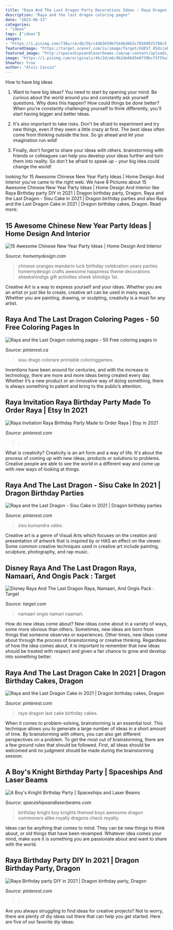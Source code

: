 ```yaml
---
title: "Raya And The Last Dragon Party Decorations Ideas ~ Raya Dragon Last Cake Birthday Cakes"
description: "Raya and the last dragon coloring pages"
date: "2023-06-13"
categories:
- "ideas"
tags: ["ideas"]
images:
- "https://i.pinimg.com/736x/c4/db/56/c4db5659b7544bd663c70509925780c5.jpg"
featuredImage: "https://target.scene7.com/is/image/Target/GUEST_05dccab4-b2b2-45dd-9974-3bd62ac3bfbf?wid=488&amp;hei=488&amp;fmt=pjpeg"
featured_image: "http://spaceshipsandlaserbeams.com/wp-content/uploads/2016/03/MAIN-knight-themed-birthday-party-ideas.jpg"
image: "https://i.pinimg.com/originals/4b/2d/e6/4b2de66d5e8f39bcf3f55a3086fabdbb.jpg"
ShowToc: true
author: "Alvis Cassin"
---
```



How to have big ideas
1. Want to have big ideas? You need to start by opening your mind. Be curious about the world around you and constantly ask yourself questions. Why does this happen? How could things be done better? When you're constantly challenging yourself to think differently, you'll start having bigger and better ideas.
2. It's also important to take risks. Don't be afraid to experiment and try new things, even if they seem a little crazy at first. The best ideas often come from thinking outside the box. So go ahead and let your imagination run wild!

3. Finally, don't forget to share your ideas with others. brainstorming with friends or colleagues can help you develop your ideas further and turn them into reality. So don't be afraid to speak up - your big idea could change the world!

	

		
looking for 15 Awesome Chinese New Year Party Ideas | Home Design And Interior you've came to the right web. We have 8 Pictures about 15 Awesome Chinese New Year Party Ideas | Home Design And Interior like Raya Birthday party DIY in 2021 | Dragon birthday party, Dragon, Raya and the Last Dragon - Sisu Cake in 2021 | Dragon birthday parties and also Raya and the Last Dragon Cake in 2021 | Dragon birthday cakes, Dragon. Read more:
		
    
## 15 Awesome Chinese New Year Party Ideas | Home Design And Interior

<img loading=lazy src="http://homemydesign.com/wp-content/uploads/2015/02/chinese-new-year-party-mandarin-oranges-for-good-luck.jpg" onerror="this.onerror=null;this.src='https://tse3.mm.bing.net/th?id=OIP.2t8YR5syNXwIUYmA8iONZQHaKq&amp;pid=15.1';" alt="15 Awesome Chinese New Year Party Ideas | Home Design And Interior">

_Source: homemydesign.com_

>chinese oranges mandarin luck birthday celebration years parties homemydesign crafts awesome happiness theme decorations sheekshindigs gift activities sheek shindigs 1st. 

	

Creative Art is a way to express yourself and your ideas. Whether you are an artist or just like to create, creative art can be used in many ways. Whether you are painting, drawing, or sculpting, creativity is a must for any artist.

    
## Raya And The Last Dragon Coloring Pages - 50 Free Coloring Pages In

<img loading=lazy src="https://i.pinimg.com/originals/4b/2d/e6/4b2de66d5e8f39bcf3f55a3086fabdbb.jpg" onerror="this.onerror=null;this.src='https://tse4.mm.bing.net/th?id=OIP.6Wyu1OYbjQdBUcfIg5AUbAHaHa&amp;pid=15.1';" alt="Raya and the Last Dragon coloring pages - 50 Free coloring pages in">

_Source: pinterest.ca_

>sisu drago colorare printable coloringgames. 

	

Inventions have been around for centuries, and with the increase in technology, there are more and more ideas being created every day. Whether it’s a new product or an innovative way of doing something, there is always something to patent and bring to the public’s attention.

    
## Raya Invitation Raya Birthday Party Made To Order Raya | Etsy In 2021

<img loading=lazy src="https://i.pinimg.com/736x/34/e4/32/34e4322e0fe145ee5d4bef6959e66156.jpg" onerror="this.onerror=null;this.src='https://tse2.mm.bing.net/th?id=OIP.xjSNbj0Fb2nqWEvX-7rVoQHaFt&amp;pid=15.1';" alt="Raya Invitation Raya Birthday Party Made to Order Raya | Etsy in 2021">

_Source: pinterest.com_

>. 

	

What is creativity?
Creativity is an art form and a way of life. It's about the process of coming up with new ideas, products or solutions to problems. Creative people are able to see the world in a different way and come up with new ways of looking at things.

    
## Raya And The Last Dragon - Sisu Cake In 2021 | Dragon Birthday Parties

<img loading=lazy src="https://i.pinimg.com/736x/c4/db/56/c4db5659b7544bd663c70509925780c5.jpg" onerror="this.onerror=null;this.src='https://tse1.mm.bing.net/th?id=OIP.CRAQd5yjWsW8tz3lJP5ESAHaHa&amp;pid=15.1';" alt="Raya and the Last Dragon - Sisu Cake in 2021 | Dragon birthday parties">

_Source: pinterest.com_

>sisu kumandra vales. 

	

Creative art is a genre of Visual Arts which focuses on the creation and presentation of artwork that is inspired by or HAS an effect on the viewer. Some common creative techniques used in creative art include painting, sculpture, photography, and rap music.

    
## Disney Raya And The Last Dragon Raya, Namaari, And Ongis Pack : Target

<img loading=lazy src="https://target.scene7.com/is/image/Target/GUEST_05dccab4-b2b2-45dd-9974-3bd62ac3bfbf?wid=488&amp;hei=488&amp;fmt=pjpeg" onerror="this.onerror=null;this.src='https://tse4.mm.bing.net/th?id=OIP.e4vlFm7Ne-65HxpslKufFgHaHa&amp;pid=15.1';" alt="Disney Raya And The Last Dragon Raya, Namaari, And Ongis Pack : Target">

_Source: target.com_

>namaari ongis namari naamari. 

	

How do new ideas come about?
New ideas come about in a variety of ways, some more obvious than others. Sometimes, new ideas are born from things that someone observes or experiences. Other times, new ideas come about through the process of brainstorming or creative thinking. Regardless of how the idea comes about, it is important to remember that new ideas should be treated with respect and given a fair chance to grow and develop into something better.

    
## Raya And The Last Dragon Cake In 2021 | Dragon Birthday Cakes, Dragon

<img loading=lazy src="https://i.pinimg.com/originals/97/1e/d1/971ed12ae5c68ee2536b840919a63e6f.jpg" onerror="this.onerror=null;this.src='https://tse4.mm.bing.net/th?id=OIP.YwtUbA7a_xQ6HJGfSf8F7gHaFj&amp;pid=15.1';" alt="Raya and the Last Dragon Cake in 2021 | Dragon birthday cakes, Dragon">

_Source: pinterest.com_

>raya dragon last cake birthday cakes. 

	

When it comes to problem-solving, brainstorming is an essential tool. This technique allows you to generate a large number of ideas in a short amount of time. By brainstorming with others, you can also get different perspectives on a problem. To get the most out of brainstorming, there are a few ground rules that should be followed. First, all ideas should be welcomed and no judgment should be made during the brainstorming session.

    
## A Boy&#039;s Knight Birthday Party | Spaceships And Laser Beams

<img loading=lazy src="http://spaceshipsandlaserbeams.com/wp-content/uploads/2016/03/MAIN-knight-themed-birthday-party-ideas.jpg" onerror="this.onerror=null;this.src='https://tse3.mm.bing.net/th?id=OIP.AmkaIcVH4f_WO1IwZlw3WwHaLH&amp;pid=15.1';" alt="A Boy&#039;s Knight Birthday Party | Spaceships and Laser Beams">

_Source: spaceshipsandlaserbeams.com_

>birthday knight boy knights themed boys awesome dragon commoners alike royally dragons check royalty. 

	

Ideas can be anything that comes to mind. They can be new things to think about, or old things that have been revamped. Whatever idea comes your mind, make sure it is something you are passionate about and want to share with the world.

    
## Raya Birthday Party DIY In 2021 | Dragon Birthday Party, Dragon

<img loading=lazy src="https://i.pinimg.com/736x/a4/de/73/a4de735437bb630d9133f0d16ecb4209.jpg" onerror="this.onerror=null;this.src='https://tse2.mm.bing.net/th?id=OIP.MCMxexHPG6zJkTLbQtm78wHaJ3&amp;pid=15.1';" alt="Raya Birthday party DIY in 2021 | Dragon birthday party, Dragon">

_Source: pinterest.com_

>. 

	

Are you always struggling to find ideas for creative projects? Not to worry, there are plenty of diy ideas out there that can help you get started. Here are five of our favorite diy ideas: 

